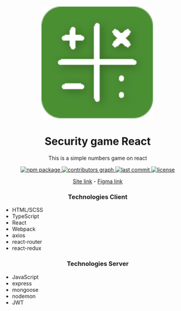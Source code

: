 <p align="center">
  <img alt="Primer logo" width="300px" src="client/public/favicon.svg">
</p>

<h1 align="center">Security game React</h1>

<p align="center">This is a simple numbers game on react</p>

<p align="center">
  <a aria-label="npm package" href="https://www.npmjs.com/package/nert1n/security-number-game">
    <img alt="npm package" src="https://img.shields.io/npm/v/nert1n/security-number-game.svg">
  </a>
  <a aria-label="contributors graph" href="https://github.com/nert1n/security-number-game/graphs/contributors">
    <img alt="contributors graph" src="https://img.shields.io/github/contributors/nert1n/security-number-game.svg">
  </a>
  <a aria-label="last commit" href="https://github.com/nert1n/security-number-game/commits/main">
    <img alt="last commit" src=
  "https://img.shields.io/github/last-commit/nert1n/security-number-game.svg">
  </a>
  <a aria-label="license" href="https://github.com/nert1n/security-number-game/blob/main/LICENSE">
    <img alt="license" src="https://img.shields.io/github/license/nert1n/security-number-game.svg" alt="">
  </a>
</p>

<p align="center"><a target='__blank' href='https://nert1n.github.io/security-number-game/'>Site link</a>  -  <a target='__blank' href='https://www.figma.com/file/NDm3m1PeprTd8IslmiKe2p/Security(react-project)?type=design&node-id=59%3A482&mode=design&t=sas1Fhvv2fxbl6EY-1'>Figma link</a></p>



<h3 align="center">Technologies Client</h2>

- HTML/SCSS
- TypeScript
- React
- Webpack
- axios
- react-router
- react-redux

<h3 align="center">Technologies Server</h2>

- JavaScript
- express
- mongoose
- nodemon
- JWT

